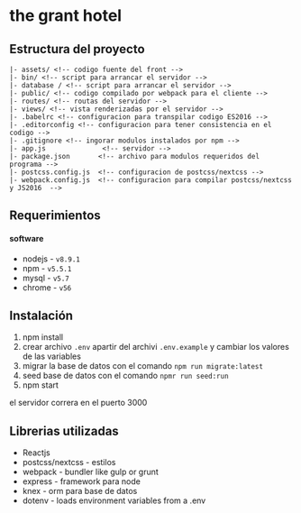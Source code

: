 # the grant hotel

## Estructura del proyecto

```
|- assets/ <!-- codigo fuente del front -->
|- bin/ <!-- script para arrancar el servidor -->
|- database / <!-- script para arrancar el servidor -->
|- public/ <!-- codigo compilado por webpack para el cliente -->
|- routes/ <!-- routas del servidor -->
|- views/ <!-- vista renderizadas por el servidor -->
|- .babelrc <!-- configuracion para transpilar codigo ES2016 -->
|- .editorconfig <!-- configuracion para tener consistencia en el codigo -->
|- .gitignore <!-- ingorar modulos instalados por npm -->
|- app.js              <!-- servidor -->
|- package.json       <!-- archivo para modulos requeridos del programa -->
|- postcss.config.js  <!-- configuracion de postcss/nextcss -->
|- webpack.config.js  <!-- configuracion para compilar postcss/nextcss y JS2016  -->
```

## Requerimientos

#### software
+ nodejs - `v8.9.1`
+ npm - `v5.5.1`
+ mysql - `v5.7`
+ chrome - `v56`

## Instalación
1. npm install
1. crear archivo `.env` apartir del archivi `.env.example` y cambiar los valores de las variables
1. migrar la base de datos con el comando `npm run migrate:latest`
1. seed base de datos con el comando `npmr run seed:run`
1. npm start

el servidor correra en el puerto 3000


## Librerias utilizadas

+ Reactjs
+ postcss/nextcss - estilos
+ webpack - bundler like gulp or grunt
+ express - framework para node
+ knex - orm para base de datos
+ dotenv - loads environment variables from a .env
